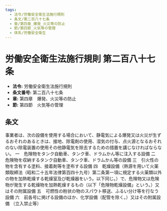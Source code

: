 ```yaml
---
tags:
  - 法令/労働安全衛生法施行規則
  - 条文/第二百八十七条
  - 章/第四章_爆発_火災等の防止
  - 節/第四節_火気等の管理
  - 体系/労働安全衛生
---
```

# 労働安全衛生法施行規則 第二百八十七条

- **法令:** 労働安全衛生法施行規則
- **条文番号:** 第二百八十七条
- **章:** 第四章　爆発、火災等の防止
- **節:** 第四節　火気等の管理

## 条文
事業者は、次の設備を使用する場合において、静電気による爆発又は火災が生ずるおそれのあるときは、接地、除電剤の使用、湿気の付与、点火源となるおそれのない除電装置の使用その他静電気を除去するための措置を講じなければならない。
一　危険物をタンク自動車、タンク車、ドラムかん等に注入する設備
二　危険物を収納するタンク自動車、タンク車、ドラムかん等の設備
三　引火性の物を含有する塗料、接着剤等を塗布する設備
四　乾燥設備（熱源を用いて火薬類取締法（昭和二十五年法律第百四十九号）第二条第一項に規定する火薬類以外の物を加熱乾燥する乾燥室及び乾燥器をいう。以下同じ。）で、危険物又は危険物が発生する乾燥物を加熱乾燥するもの（以下「危険物乾燥設備」という。）又はその附属設備
五　可燃性の粉状の物のスパウト移送、ふるい分け等を行なう設備
六　前各号に掲げる設備のほか、化学設備（配管を除く。）又はその附属設備
（立入禁止等）

